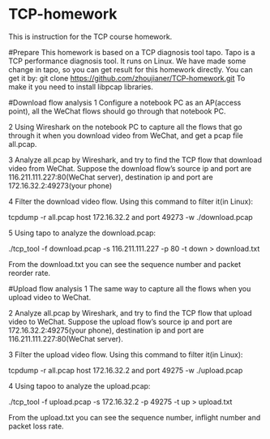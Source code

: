 # TCP-homework

This is instruction for the TCP course homework.

#Prepare 
This homework is based on a TCP diagnosis tool tapo. Tapo is a TCP performance diagnosis tool. It runs on Linux.
We have made some change in tapo, so you can get result for this homework directly.
You can get it by:  git clone https://github.com/zhoujianer/TCP-homework.git
To make it you need to install libpcap libraries.


#Download flow analysis 
1 Configure a notebook PC as an AP(access point), all the WeChat flows should go through that notebook PC.

2 Using Wireshark on the notebook PC to capture all the flows that go through it when you download video from WeChat, and get a pcap file all.pcap.

3 Analyze all.pcap by Wireshark, and try to find the TCP flow that download video from WeChat. Suppose the download flow’s source ip and port are 116.211.111.227:80(WeChat server), destination ip and port are 172.16.32.2:49273(your phone)

4 Filter the download video flow. Using this  command to filter it(in Linux):

tcpdump -r all.pcap host 172.16.32.2 and port 49273 -w ./download.pcap

5 Using tapo to analyze the download.pcap:

./tcp_tool -f download.pcap -s 116.211.111.227 -p 80 -t down > download.txt

From the download.txt you can see the sequence number and packet reorder rate.


#Upload flow analysis
1 The same way to capture all the flows when you upload video to WeChat.

2 Analyze all.pcap by Wireshark, and try to find the TCP flow that upload video to WeChat. Suppose the upload flow’s source ip and port are 172.16.32.2:49275(your phone), destination ip and port are 116.211.111.227:80(WeChat server).

3 Filter the upload video flow. Using this command to filter it(in Linux):

tcpdump -r all.pcap host 172.16.32.2 and port 49275 -w ./upload.pcap

4 Using tapoo to analyze the upload.pcap:

./tcp_tool -f upload.pcap -s 172.16.32.2 -p 49275 -t up > upload.txt

From the upload.txt you can see the sequence number, inflight number and packet loss rate.


